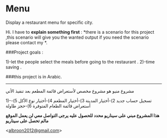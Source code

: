 # Menu
Display a restaurant menu for specific city.

Hi.
I have to **explain something first** :
*there is a scenario for this project ,this scenario will give you the wanted output 
if you need the scenario please contact my *.

###Project goals :

1)-let the people select the  meals before going to the restaurant . 
2)-time saving .

###this project is in Arabic.

----------------------------------------------------------------------
مشروع منيو
هو مشروع مخصص لأستعراض قائمة المطعم بعد تنفيذ الأتي 

1)-تسجيل حساب جديد
2)-أختيار المدينة
3)-أختيار المطعم 
4)-أختيار نوع الأكل 
5)-أستعراض قائمة الطعام المتوفرة
6)-حجز طاولة


**هذا المشروع مبني على سيناريو محدد للحصول عليه يرجى التواصل معي 
لن يعمل الموقع مالم تحصل على سيناريو**

<<albroon2012@gmail.com>>
